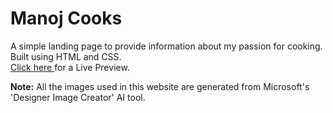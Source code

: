 <h1>Manoj Cooks</h1>
<p>
A simple landing page to provide information about my passion for cooking. Built using HTML and CSS. <br>
  <a href="[https](https://monajstha.github.io/landing_page/)">Click here </a>for a Live Preview.
</p>

<p><strong>Note:</strong> All the images used in this website are generated from Microsoft's 'Designer Image Creator' AI tool.</p>
